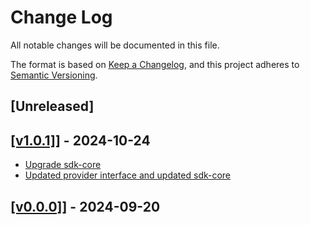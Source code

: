 # Change Log

All notable changes will be documented in this file.

The format is based on [Keep a Changelog](https://keepachangelog.com/en/1.0.0/),
and this project adheres to [Semantic Versioning](https://semver.org/spec/v2.0.0.html).

## [Unreleased]

## [[v1.0.1]](https://github.com/multiversx/mx-sdk-dapp-utils/pull/4)] - 2024-10-24
- [Upgrade sdk-core](https://github.com/multiversx/mx-sdk-dapp-utils/pull/4)
- [Updated provider interface and updated sdk-core](https://github.com/multiversx/mx-sdk-dapp-utils/pull/3)

## [[v0.0.0]](https://github.com/multiversx/mx-sdk-dapp-utils/pull/2)] - 2024-09-20
